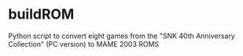 # buildROM
Python script to convert eight games from the "SNK 40th Anniversary Collection" (PC version) to MAME 2003 ROMS
